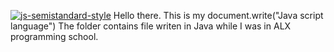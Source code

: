 [![js-semistandard-style](https://raw.githubusercontent.com/standard/semistandard/master/badge.svg)](https://github.com/standard/semistandard)
Hello there. 
This is my document.write("Java script language")
The folder contains file writen in Java while I was in ALX programming school.

